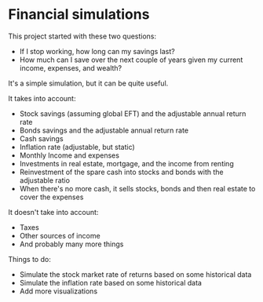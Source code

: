 # Financial simulations

This project started with these two questions:

- If I stop working, how long can my savings last?
- How much can I save over the next couple of years given my current income, expenses, and wealth?

It's a simple simulation, but it can be quite useful.

It takes into account:

- Stock savings (assuming global EFT) and the adjustable annual return rate
- Bonds savings and the adjustable annual return rate
- Cash savings 
- Inflation rate (adjustable, but static)
- Monthly Income and expenses
- Investments in real estate, mortgage, and the income from renting
- Reinvestment of the spare cash into stocks and bonds with the adjustable ratio
- When there's no more cash, it sells stocks, bonds and then real estate to cover the expenses

It doesn't take into account:

- Taxes 
- Other sources of income
- And probably many more things

Things to do:

- Simulate the stock market rate of returns based on some historical data
- Simulate the inflation rate based on some historical data
- Add more visualizations
